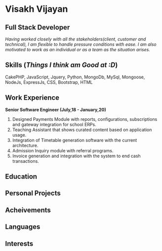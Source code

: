 # Visakh Vijayan
## Full Stack Developer
_Having worked closely with all the stakeholders(client, customer and technical), I am flexible to handle pressure conditions with ease. I am also motivated to work as an individual or as a team as the situation arises._

## Skills (_Things I think am Good at :D_)
CakePHP, JavaScript, Jquery, Python, MongoDb, MySql, Mongoose, NodeJs, ExpressJs, CSS, Bootstrap, HTML

## Work Experience
**Senior Software Engineer (July,18 - January,20)**
1. Designed Payments Module with reports, configurations, subscriptions and gateway integration for school ERPs.
2. Teaching Assistant that shows curated content based on application usage.
3. Integration of Timetable generation software with the current architecture.
4. Admission Inquiry module with referral programs.
5. Invoice generation and integration with the system to end cash transactions.

## Education 

## Personal Projects

## Acheivements 

## Languages

## Interests
